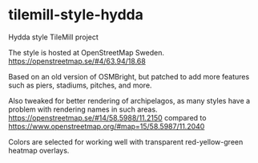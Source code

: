 tilemill-style-hydda
====================

Hydda style TileMill project

The style is hosted at OpenStreetMap Sweden.
https://openstreetmap.se/#4/63.94/18.68

Based on an old version of OSMBright, but patched to add more features such as piers, stadiums, pitches, and more. 

Also tweaked for better rendering of archipelagos, as many styles have a problem with rendering names in such areas. https://openstreetmap.se/#14/58.5988/11.2150 compared to https://www.openstreetmap.org/#map=15/58.5987/11.2040

Colors are selected for working well with transparent red-yellow-green heatmap overlays.
